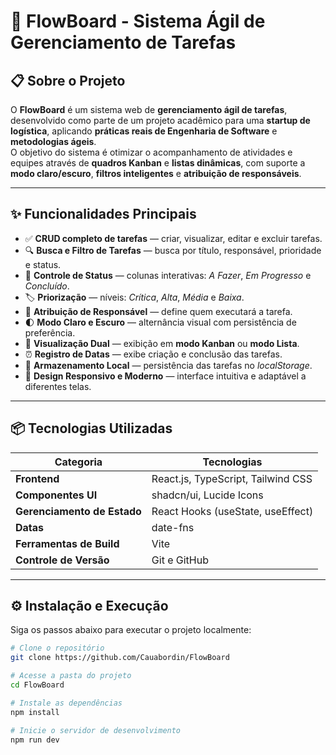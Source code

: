 # 🚀 FlowBoard - Sistema Ágil de Gerenciamento de Tarefas

## 📋 Sobre o Projeto

O **FlowBoard** é um sistema web de **gerenciamento ágil de tarefas**, desenvolvido como parte de um projeto acadêmico para uma **startup de logística**, aplicando **práticas reais de Engenharia de Software** e **metodologias ágeis**.  
O objetivo do sistema é otimizar o acompanhamento de atividades e equipes através de **quadros Kanban** e **listas dinâmicas**, com suporte a **modo claro/escuro**, **filtros inteligentes** e **atribuição de responsáveis**.

---

## ✨ Funcionalidades Principais

- ✅ **CRUD completo de tarefas** — criar, visualizar, editar e excluir tarefas.
- 🔍 **Busca e Filtro de Tarefas** — busca por título, responsável, prioridade e status.
- 🚦 **Controle de Status** — colunas interativas: *A Fazer*, *Em Progresso* e *Concluído*.
- 🏷️ **Priorização** — níveis: *Crítica*, *Alta*, *Média* e *Baixa*.
- 👤 **Atribuição de Responsável** — define quem executará a tarefa.
- 🌓 **Modo Claro e Escuro** — alternância visual com persistência de preferência.
- 🧭 **Visualização Dual** — exibição em **modo Kanban** ou **modo Lista**.
- ⏰ **Registro de Datas** — exibe criação e conclusão das tarefas.
- 💾 **Armazenamento Local** — persistência das tarefas no *localStorage*.
- 🎨 **Design Responsivo e Moderno** — interface intuitiva e adaptável a diferentes telas.

---

## 📦 Tecnologias Utilizadas

| Categoria | Tecnologias |
|------------|--------------|
| **Frontend** | React.js, TypeScript, Tailwind CSS |
| **Componentes UI** | shadcn/ui, Lucide Icons |
| **Gerenciamento de Estado** | React Hooks (useState, useEffect) |
| **Datas** | date-fns |
| **Ferramentas de Build** | Vite |
| **Controle de Versão** | Git e GitHub |

---

## ⚙️ Instalação e Execução

Siga os passos abaixo para executar o projeto localmente:

```bash
# Clone o repositório
git clone https://github.com/Cauabordin/FlowBoard

# Acesse a pasta do projeto
cd FlowBoard

# Instale as dependências
npm install

# Inicie o servidor de desenvolvimento
npm run dev
